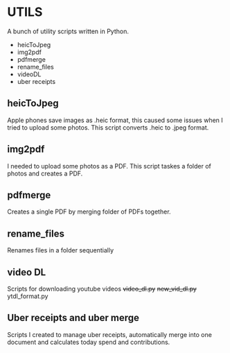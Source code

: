 # UTILS

A bunch of utility scripts written in Python.
- heicToJpeg
- img2pdf
- pdfmerge
- rename_files
- videoDL
- uber receipts


## heicToJpeg
Apple phones save images as .heic format, this caused some issues when I tried to upload some photos. This script converts .heic to .jpeg format. 

## img2pdf
I needed to upload some photos as a PDF. This script taskes a folder of photos and creates a PDF.

## pdfmerge
Creates a single PDF by merging folder of PDFs together.

## rename_files
Renames files in a folder sequentially

## video DL
Scripts for downloading youtube videos
~~video_dl.py~~
~~new_vid_dl.py~~ 
ytdl_format.py

## Uber receipts and uber merge
Scripts I created to manage uber receipts, automatically merge into one document and calculates today spend and contributions.
